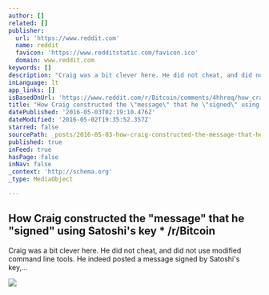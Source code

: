 ```yaml
---
author: []
related: []
publisher:
  url: 'https://www.reddit.com'
  name: reddit
  favicon: 'https://www.redditstatic.com/favicon.ico'
  domain: www.reddit.com
keywords: []
description: "Craig was a bit clever here. He did not cheat, and did not use modified command line tools. He indeed posted a message signed by Satoshi's key,..."
inLanguage: lt
app_links: []
isBasedOnUrl: 'https://www.reddit.com/r/Bitcoin/comments/4hhreq/how_craig_constructed_the_message_that_he_signed/'
title: "How Craig constructed the \"message\" that he \"signed\" using Satoshi's key * /r/Bitcoin"
datePublished: '2016-05-03T02:19:10.476Z'
dateModified: '2016-05-02T19:35:52.357Z'
starred: false
sourcePath: _posts/2016-05-03-how-craig-constructed-the-message-that-he-signed-using-s.md
published: true
inFeed: true
hasPage: false
inNav: false
_context: 'http://schema.org'
_type: MediaObject

---
```

<article style=""><h1>How Craig constructed the "message" that he "signed" using Satoshi's key * /r/Bitcoin</h1><p>Craig was a bit clever here. He did not cheat, and did not use modified command line tools. He indeed posted a message signed by Satoshi's key,...</p><img src="https://i.redditmedia.com/LYP5-Bc4gocTz57QAjU0b_omsfsJVS0ume7q40DFVQU.jpg?w=320&amp;s=d2e547c521cf2dce33b88b32c0e08682" /></article>